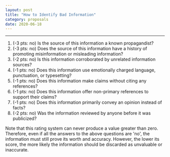 ```yaml
---
layout: post
title: "How to Identify Bad Information"
category: proposals
date: 2020-06-18
---
```



---

1. (-3 pts: no) Is the source of this information a known propagandist?
2. (-3 pts: no) Does the source of this information have a history of promoting misinformation or misleading information?
3. (-2 pts: no) Is this information corroborated by unrelated information sources?
4. (-1 pts: no) Does this information use emotionally charged language, punctuation, or typesetting?
5. (-1 pts: no) Does this information make claims without citing any references?
6. (-1 pts: no) Does this information offer non-primary references to support their claims?
7. (-1 pts: no) Does this information primarily convey an opinion instead of facts?
8. (-2 pts: no) Was the information reviewed by anyone before it was publicized?

Note that this rating system can never produce a value greater than zero.
Therefore, even if all the answers to the above questions are 'no', the information must still prove its worth and accuracy.
However, the lower its score, the more likely the information should be discarded as unvaluable or inaccurate.
